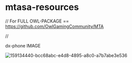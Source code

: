 # mtasa-resources
//
For FULL OWL-PACKAGE == https://github.com/OwlGamingCommunity/MTA

// 

dx-phone IMAGE

![159134440-bcc68abc-e4d8-4895-a8c0-a7b7abe3e536](https://user-images.githubusercontent.com/102397703/163032651-0d8fecb9-caa5-4d07-8781-f40892ff16df.png)

